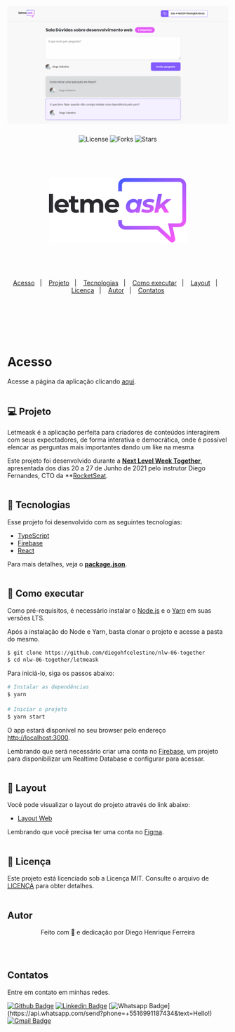 <h1 align="center">
	<img alt="Letmeask" src="./letmeask/src/assets/images/sala.png" />
</h1>

<p align="center">
  <img  src="https://img.shields.io/static/v1?label=license&message=MIT&color=5965E0&labelColor=121214" alt="License">
  
  <img src="https://img.shields.io/github/forks/diegohfcelestino/nlw-06-together?label=forks&message=MIT&color=5965E0&labelColor=121214" alt="Forks">

  <img src="https://img.shields.io/github/stars/diegohfcelestino/nlw-06-together?label=stars&message=MIT&color=5965E0&labelColor=121214" alt="Stars">
</p>

<br/><br/><br/>

<p align="center">
  <img alt="Letmeask" src="./letmeask/src/assets/images/logo.svg" >
</p>

<br><br/><br/>

<p align="center">
  <a href="#-acesso">Acesso</a>&nbsp;&nbsp;&nbsp;|&nbsp;&nbsp;&nbsp;  
  <a href="#-projeto">Projeto</a>&nbsp;&nbsp;&nbsp;|&nbsp;&nbsp;&nbsp;
  <a href="#-tecnologias">Tecnologias</a>&nbsp;&nbsp;&nbsp;|&nbsp;&nbsp;&nbsp;
  <a href="#-como-executar">Como executar</a>&nbsp;&nbsp;&nbsp;|&nbsp;&nbsp;&nbsp;
  <a href="#-layout">Layout</a>&nbsp;&nbsp;&nbsp;|&nbsp;&nbsp;&nbsp;
  <a href="#memo-licença">Licença</a>&nbsp;&nbsp;&nbsp;|&nbsp;&nbsp;&nbsp;
  <a href="#autor">Autor</a>&nbsp;&nbsp;&nbsp;|&nbsp;&nbsp;&nbsp;
  <a href="#contatos">Contatos</a>
</p>

<br/><br/><br/><br/><br/>

# Acesso

Acesse a página da aplicação clicando [aqui](https://letmeask-47b7b.web.app/).<br/><br/>

## 💻 Projeto

Letmeask é a aplicação perfeita para criadores de conteúdos interagirem com seus expectadores, de forma interativa e democrática, onde é possível elencar as perguntas mais importantes dando um like na mesma

Este projeto foi desenvolvido durante a **[Next Level Week Together](https://nextlevelweek.com/)**, apresentada dos dias 20 a 27 de Junho de 2021 pelo instrutor Diego Fernandes, CTO da \*\*[RocketSeat](https://rocketseat.com.br/).<br/><br/>

## 🧪 Tecnologias

Esse projeto foi desenvolvido com as seguintes tecnologias:

- [TypeScript](https://www.typescriptlang.org/)
- [Firebase](https://firebase.google.com/)
- [React](https://reactjs.org)

Para mais detalhes, veja o **[package.json](./letmeask/package.json)**.<br/><br/>

## 🚀 Como executar

Como pré-requisitos, é necessário instalar o [Node.js](https://nodejs.org/pt-br/) e o [Yarn](https://classic.yarnpkg.com/en/docs/install/) em suas versões LTS.

Após a instalação do Node e Yarn, basta clonar o projeto e acesse a pasta do mesmo.

```bash
$ git clone https://github.com/diegohfcelestino/nlw-06-together
$ cd nlw-06-together/letmeask
```

Para iniciá-lo, siga os passos abaixo:

```bash
# Instalar as dependências
$ yarn

# Iniciar o projeto
$ yarn start
```

O app estará disponível no seu browser pelo endereço [http://localhost:3000](http://localhost:3000).

Lembrando que será necessário criar uma conta no [Firebase](https://firebase.google.com/), um projeto para disponibilizar um Realtime Database e configurar para acessar.<br/><br/>

## 🔖 Layout

Você pode visualizar o layout do projeto através do link abaixo:

- [Layout Web](<https://www.figma.com/file/vY53yObNjlOTcyK1AyIRYV/Letmeask-(Copy)>)

Lembrando que você precisa ter uma conta no [Figma](https://figma.com/).<br/><br/>

## :memo: Licença

Este projeto está licenciado sob a Licença MIT. Consulte o arquivo de [LICENÇA](LICENSE.md) para obter detalhes.<br/><br/>

## Autor

<p align="center">Feito com 💜 e dedicação por Diego Henrique Ferreira</p><br/><br/>

## Contatos

Entre em contato em minhas redes.

[![Github Badge](https://img.shields.io/badge/-Github-000?style=flat-square&logo=Github&logoColor=white&link=link_do_seu_perfil_no_github)](https://github.com/diegohfcelestino)
[![Linkedin Badge](https://img.shields.io/badge/-LinkedIn-blue?style=flat-square&logo=Linkedin&logoColor=white&link=https://www.linkedin.com/in/diego-ferreira-34b6348b/)](https://www.linkedin.com/in/diego-ferreira-34b6348b/)
[![Whatsapp Badge](https://img.shields.io/badge/-Whatsapp-4CA143?style=flat-square&labelColor=4CA143&logo=whatsapp&logoColor=white&link=https://api.whatsapp.com/send?phone=+5516991187434&text=Hello!)](https://api.whatsapp.com/send?phone=+5516991187434&text=Hello!)
[![Gmail Badge](https://img.shields.io/badge/-Gmail-c14438?style=flat-square&logo=Gmail&logoColor=white&link=mailto:diegohfcelestino@gmail.com)](mailto:diegohfcelestino@gmail.com)
<br/>
